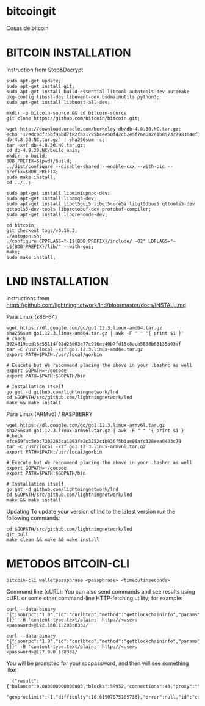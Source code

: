 # bitcoingit
Cosas de bitcoin

# BITCOIN INSTALLATION
Instruction from Stop&Decrypt 

```
sudo apt-get update;
sudo apt-get install git;
sudo apt-get install build-essential libtool autotools-dev automake pkg-config libssl-dev libevent-dev bsdmainutils python3;
sudo apt-get install libboost-all-dev;

mkdir -p bitcoin-source && cd bitcoin-source
git clone https://github.com/bitcoin/bitcoin.git;

wget http://download.oracle.com/berkeley-db/db-4.8.30.NC.tar.gz;
echo '12edc0df75bf9abd7f82f821795bcee50f42cb2e5f76a6a281b85732798364ef  db-4.8.30.NC.tar.gz' | sha256sum -c;
tar -xvf db-4.8.30.NC.tar.gz;
cd db-4.8.30.NC/build_unix;
mkdir -p build;
BDB_PREFIX=$(pwd)/build;
../dist/configure --disable-shared --enable-cxx --with-pic --prefix=$BDB_PREFIX;
sudo make install;
cd ../..;

sudo apt-get install libminiupnpc-dev;
sudo apt-get install libzmq3-dev;
sudo apt-get install libqt5gui5 libqt5core5a libqt5dbus5 qttools5-dev qttools5-dev-tools libprotobuf-dev protobuf-compiler;
sudo apt-get install libqrencode-dev;

cd bitcoin;
git checkout tags/v0.16.3;
./autogen.sh;
./configure CPPFLAGS="-I${BDB_PREFIX}/include/ -O2" LDFLAGS="-L${BDB_PREFIX}/lib/" --with-gui;
make;
sudo make install;
```
# LND INSTALLATION 
Instructions from https://github.com/lightningnetwork/lnd/blob/master/docs/INSTALL.md

Para Linux (x86-64)
```
wget https://dl.google.com/go/go1.12.3.linux-amd64.tar.gz
sha256sum go1.12.3.linux-amd64.tar.gz | awk -F " " '{ print $1 }'
# check 3924819eed16e55114f02d25d03e77c916ec40b7fd15c8acb5838b63135b03df
tar -C /usr/local -xzf go1.12.3.linux-amd64.tar.gz
export PATH=$PATH:/usr/local/go/bin

# Execute but We recommend placing the above in your .bashrc as well
export GOPATH=~/gocode
export PATH=$PATH:$GOPATH/bin

# Installation itself
go get -d github.com/lightningnetwork/lnd
cd $GOPATH/src/github.com/lightningnetwork/lnd
make && make install

```

Para Linux (ARMv6) / RASPBERRY
```
wget https://dl.google.com/go/go1.12.3.linux-armv6l.tar.gz
sha256sum go1.12.3.linux-armv6l.tar.gz | awk -F " " '{ print $1 }'
#check efce59fac5ebc7302263ca1093fe2c3252c1b936f5b1ae08afc328eea0403c79
tar -C /usr/local -xzf go1.12.3.linux-armv6l.tar.gz
export PATH=$PATH:/usr/local/go/bin

# Execute but We recommend placing the above in your .bashrc as well
export GOPATH=~/gocode
export PATH=$PATH:$GOPATH/bin

# Installation itself
go get -d github.com/lightningnetwork/lnd
cd $GOPATH/src/github.com/lightningnetwork/lnd
make && make install

```
Updating
To update your version of lnd to the latest version run the following commands:
```
cd $GOPATH/src/github.com/lightningnetwork/lnd
git pull
make clean && make && make install

```

# METODOS BITCOIN-CLI
```
bitcoin-cli walletpassphrase <passphrase> <timeoutinseconds> 
```

Command line (cURL): You can also send commands and see results using cURL or some other command-line HTTP-fetching utility; for example:
```
curl --data-binary '{"jsonrpc":"1.0","id":"curlbtcp","method":"getblockchaininfo","params":[]}' -H 'content-type:text/plain;' http://<use>:<password>@192.168.1.203:8332/

curl --data-binary '{"jsonrpc":"1.0","id":"curlbtcp","method":"getblockchaininfo","params":[]}' -H 'content-type:text/plain;' http://<use>:<password>@127.0.0.1:8332/
```
You will be prompted for your rpcpassword, and then will see something like:
```
  {"result":{"balance":0.000000000000000,"blocks":59952,"connections":48,"proxy":"","generate":false,
     "genproclimit":-1,"difficulty":16.61907875185736},"error":null,"id":"curltest"}
```
